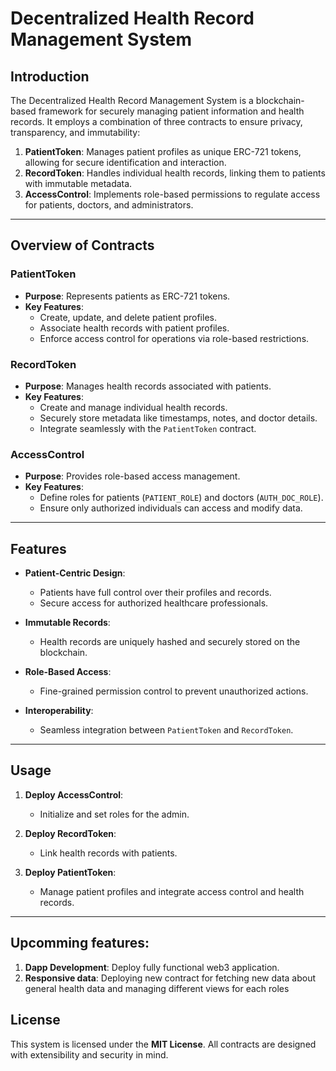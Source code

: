 
# Decentralized Health Record Management System

## Introduction

The Decentralized Health Record Management System is a blockchain-based framework for securely managing patient information and health records. It employs a combination of three contracts to ensure privacy, transparency, and immutability:

1. **PatientToken**: Manages patient profiles as unique ERC-721 tokens, allowing for secure identification and interaction.
2. **RecordToken**: Handles individual health records, linking them to patients with immutable metadata.
3. **AccessControl**: Implements role-based permissions to regulate access for patients, doctors, and administrators.

---

## Overview of Contracts

### **PatientToken**
- **Purpose**: Represents patients as ERC-721 tokens.
- **Key Features**:
  - Create, update, and delete patient profiles.
  - Associate health records with patient profiles.
  - Enforce access control for operations via role-based restrictions.

### **RecordToken**
- **Purpose**: Manages health records associated with patients.
- **Key Features**:
  - Create and manage individual health records.
  - Securely store metadata like timestamps, notes, and doctor details.
  - Integrate seamlessly with the `PatientToken` contract.

### **AccessControl**
- **Purpose**: Provides role-based access management.
- **Key Features**:
  - Define roles for patients (`PATIENT_ROLE`) and doctors (`AUTH_DOC_ROLE`).
  - Ensure only authorized individuals can access and modify data.

---

## Features
- **Patient-Centric Design**:
  - Patients have full control over their profiles and records.
  - Secure access for authorized healthcare professionals.
  
- **Immutable Records**:
  - Health records are uniquely hashed and securely stored on the blockchain.

- **Role-Based Access**:
  - Fine-grained permission control to prevent unauthorized actions.

- **Interoperability**:
  - Seamless integration between `PatientToken` and `RecordToken`.

---

## Usage
1. **Deploy AccessControl**:
   - Initialize and set roles for the admin.
   
2. **Deploy RecordToken**:
   - Link health records with patients.

3. **Deploy PatientToken**:
   - Manage patient profiles and integrate access control and health records.

---

## Upcomming features:
1. **Dapp Development**: Deploy fully functional web3 application.
2. **Responsive data**: Deploying new contract for fetching new data about general health data and managing different views for each roles

## License

This system is licensed under the **MIT License**. All contracts are designed with extensibility and security in mind.
